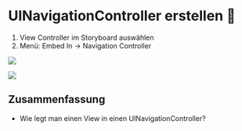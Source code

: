# UINavigationController erstellen 🥞

1. View Controller im Storyboard auswählen
2. Menü: Embed In -\> Navigation Controller

![][image-1]


![][image-2]


## Zusammenfassung
- Wie legt man einen View in einen UINavigationController?

[image-1]:	assets/4c99cb_338b4515f6cb4519943bcae41f198ba0~mv2.png
[image-2]:	assets/4c99cb_965ca34dd5514039b059b0def1ee7be3~mv2.png